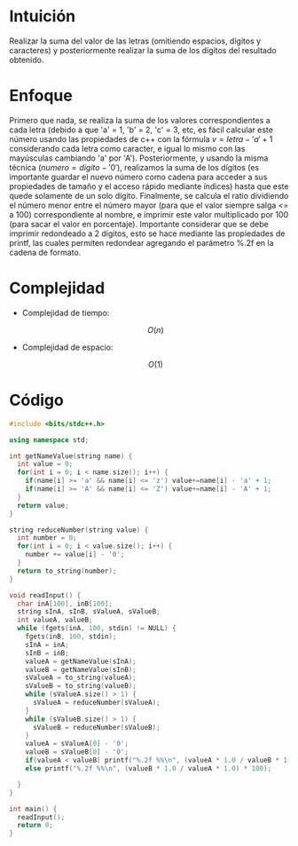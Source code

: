 # Intuición
<!-- Describe your first thoughts on how to solve this problem. -->
Realizar la suma del valor de las letras (omitiendo espacios, dígitos y caracteres) y posteriormente realizar la suma de los dígitos del resultado obtenido.

# Enfoque
<!-- Describe your approach to solving the problem. -->
Primero que nada, se realiza la suma de los valores correspondientes a cada letra (debido a que 'a' = 1, 'b' = 2, 'c' = 3, etc, es fácil calcular este número usando las propiedades de c++ con la fórmula $v = letra - 'a' + 1$ considerando cada letra como caracter, e igual lo mismo con las mayúsculas cambiando 'a' por 'A'). Posteriormente, y usando la misma técnica ($numero = digito - '0'$), realizamos la suma de los dígitos (es importante guardar el nuevo número como cadena para acceder a sus propiedades de tamaño y el acceso rápido mediante índices) hasta que este quede solamente de un solo dígito. Finalmente, se calcula el ratio dividiendo el número menor entre el número mayor (para que el valor siempre salga <= a 100) correspondiente al nombre, e imprimir este valor multiplicado por 100 (para sacar el valor en porcentaje). Importante considerar que se debe imprimir redondeado a 2 dígitos, esto se hace mediante las propiedades de printf, las cuales permiten redondear agregando el parámetro %.2f en la cadena de formato.

# Complejidad
- Complejidad de tiempo:
    <!-- Add your time complexity here, e.g. $$O(n)$$ -->
    $$O(n)$$

- Complejidad de espacio:
    <!-- Add your space complexity here, e.g. $$O(n)$$ -->
    $$O(1)$$

# Código
```cpp
#include <bits/stdc++.h>

using namespace std;

int getNameValue(string name) {
  int value = 0;
  for(int i = 0; i < name.size(); i++) {
    if(name[i] >= 'a' && name[i] <= 'z') value+=name[i] - 'a' + 1;
    if(name[i] >= 'A' && name[i] <= 'Z') value+=name[i] - 'A' + 1;
  }
  return value;
}

string reduceNumber(string value) {
  int number = 0;
  for(int i = 0; i < value.size(); i++) {
    number += value[i] - '0';
  }
  return to_string(number);
}

void readInput() {
  char inA[100], inB[100];
  string sInA, sInB, sValueA, sValueB;
  int valueA, valueB;
  while (fgets(inA, 100, stdin) != NULL) {
    fgets(inB, 100, stdin);
    sInA = inA;
    sInB = inB;
    valueA = getNameValue(sInA);
    valueB = getNameValue(sInB);
    sValueA = to_string(valueA);
    sValueB = to_string(valueB);
    while (sValueA.size() > 1) {
      sValueA = reduceNumber(sValueA);
    }
    while (sValueB.size() > 1) {
      sValueB = reduceNumber(sValueB);
    }
    valueA = sValueA[0] - '0';
    valueB = sValueB[0] - '0';
    if(valueA < valueB) printf("%.2f %%\n", (valueA * 1.0 / valueB * 1.0) * 100);
    else printf("%.2f %%\n", (valueB * 1.0 / valueA * 1.0) * 100);

  }
}

int main() {
  readInput();
  return 0;
}

```
